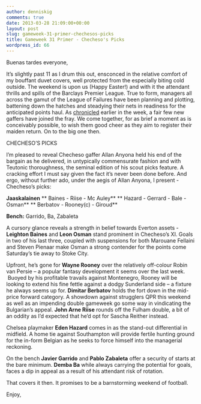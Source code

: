 ```yaml
---
author: denniskig
comments: true
date: 2013-03-28 21:09:00+00:00
layout: post
slug: gameweek-31-primer-chechesos-picks
title: Gameweek 31 Primer - Checheso's Picks
wordpress_id: 66
---
```


Buenas tardes everyone,

It’s slightly past 11 as I drum this out, ensconced in the relative comfort of my bouffant duvet covers, well protected from the especially biting cold outside. The weekend is upon us (Happy Easter!) and with it the attendant thrills and spills of the Barclays Premier League. True to form, managers all across the gamut of the League of Failures have been planning and plotting, battening down the hatches and steadying their nets in readiness for the anticipated points haul. As [chronicled](http://leaguefls.wordpress.com/2013/03/25/gameweek-31-preamble-growth/) earlier in the week, a fair few new gaffers have joined the fray. We come together, for as brief a moment as is conceivably possible, to wish them good cheer as they aim to register their maiden return. On to the big one then.

CHECHESO’S PICKS

I’m pleased to reveal Checheso gaffer Allan Anyona held his end of the bargain as he delivered, in untypically commensurate fashion and with Teutonic thoroughness, the seminal edition of his scout picks feature. A cracking effort I must say given the fact it’s never been done before. And ergo, without further ado, under the aegis of Allan Anyona, I present - Checheso’s picks:


**Jaaskalainen**
** Baines - Riise - Mc Auley**
** Hazard - Gerrard - Bale - Osman**
** Berbatov - Rooney(c) - Giroud**




**Bench:** Garrido, Ba, Zabaleta


A cursory glance reveals a strength in belief towards Everton assets - **Leighton Baines** and **Leon Osman** stand prominent in Checheso’s XI. Goals in two of his last three, coupled with suspensions for both Marouane Fellaini and Steven Pienaar make Osman a strong contender for the points come Saturday’s tie away to Stoke City.

Upfront, he’s gone for **Wayne Rooney** over the relatively off-colour Robin van Persie – a popular fantasy development it seems over the last week.  Buoyed by his profitable travails against Montenegro, Rooney will be looking to extend his fine fettle against a dodgy Sunderland side – a fixture he always seems up for. **Dimitar Berbatov** holds the fort down in the mid-price forward category. A showdown against strugglers QPR this weekend as well as an impending double gameweek go some way in vindicating the Bulgarian’s appeal. **John Arne Riise** rounds off the Fulham double, a bit of an oddity as I’d expected that he’d opt for Sascha Reither instead.

Chelsea playmaker **Eden Hazard** comes in as the stand-out differential in midfield. A home tie against Southampton will provide fertile hunting ground for the in-form Belgian as he seeks to force himself into the managerial reckoning.

On the bench **Javier Garrido** and **Pablo Zabaleta** offer a security of starts at the bare minimum. **Demba Ba** while always carrying the potential for goals, faces a dip in appeal as a result of his attendant risk of rotation.

That covers it then. It promises to be a barnstorming weekend of football.

Enjoy,

